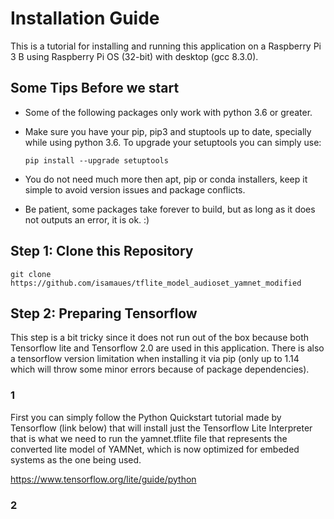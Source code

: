 # Installation Guide
This is a tutorial for installing and running this application on a Raspberry Pi 3 B using Raspberry Pi OS (32-bit) with desktop (gcc 8.3.0).
## Some Tips Before we start
- Some of the following packages only work with python 3.6 or greater.
- Make sure you have your pip, pip3 and stuptools up to date, specially while using python 3.6.
To upgrade your setuptools you can simply use:

  ```pip install --upgrade setuptools```
- You do not need much more then apt, pip or conda installers, keep it simple to avoid version issues and package conflicts.
- Be patient, some packages take forever to build, but as long as it does not outputs an error, it is ok. :)

## Step 1: Clone this Repository
```git clone https://github.com/isamaues/tflite_model_audioset_yamnet_modified```
## Step 2: Preparing Tensorflow
This step is a bit tricky since it does not run out of the box because both Tensorflow lite and Tensorflow 2.0 are used in this application. There is also a tensorflow version limitation when installing it via pip (only up to 1.14 which will throw some minor errors because of package dependencies).

### 1 
First you can simply follow the Python Quickstart tutorial made by Tensorflow (link below) that will install just the Tensorflow Lite Interpreter that is what we need to run the yamnet.tflite file that represents the converted lite model of YAMNet, which is now optimized for embeded systems as the one being used.

https://www.tensorflow.org/lite/guide/python

### 2
